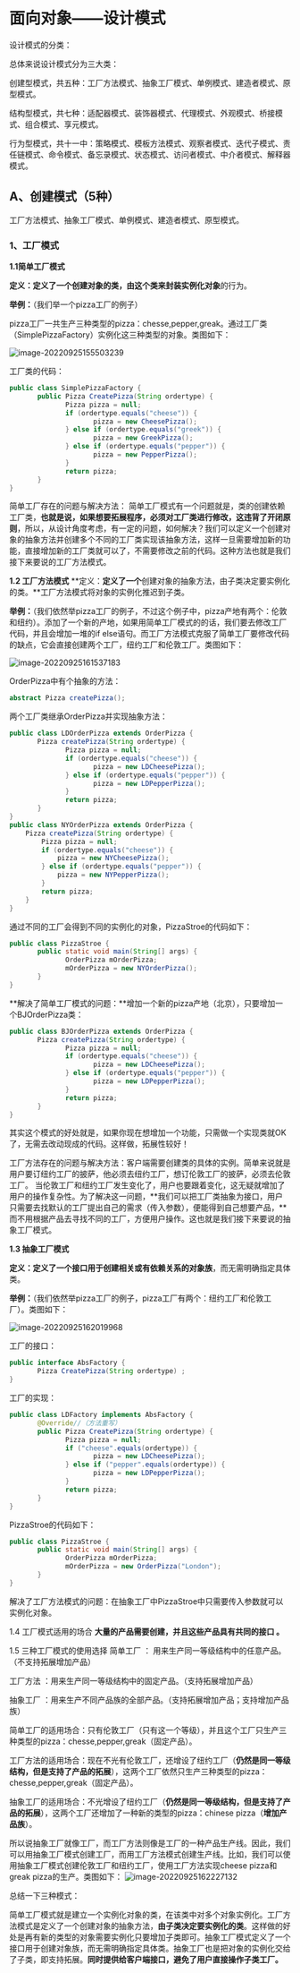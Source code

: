 # 面向对象——设计模式

设计模式的分类：

总体来说设计模式分为三大类：

创建型模式，共五种：工厂方法模式、抽象工厂模式、单例模式、建造者模式、原型模式。

结构型模式，共七种：适配器模式、装饰器模式、代理模式、外观模式、桥接模式、组合模式、享元模式。

行为型模式，共十一中：策略模式、模板方法模式、观察者模式、迭代子模式、责任链模式、命令模式、备忘录模式、状态模式、访问者模式、中介者模式、解释器模式。

## A、创建模式（5种）

工厂方法模式、抽象工厂模式、单例模式、建造者模式、原型模式。

### 1、工厂模式

**1.1简单工厂模式**

**定义：**定义了一个创建对象的类，由这个类来**封装实例化对象**的行为。

**举例：**（我们举一个pizza工厂的例子）

pizza工厂一共生产三种类型的pizza：chesse,pepper,greak。通过工厂类（SimplePizzaFactory）实例化这三种类型的对象。类图如下：

![image-20220925155503239](C:\Users\W\AppData\Roaming\Typora\typora-user-images\image-20220925155503239.png)

工厂类的代码：

```java
public class SimplePizzaFactory {
       public Pizza CreatePizza(String ordertype) {
              Pizza pizza = null;
              if (ordertype.equals("cheese")) {
                     pizza = new CheesePizza();
              } else if (ordertype.equals("greek")) {
                     pizza = new GreekPizza();
              } else if (ordertype.equals("pepper")) {
                     pizza = new PepperPizza();
              }
              return pizza;
       }
}
```

简单工厂存在的问题与解决方法： 简单工厂模式有一个问题就是，类的创建依赖工厂类，**也就是说，如果想要拓展程序，必须对工厂类进行修改，这违背了开闭原则**，所以，从设计角度考虑，有一定的问题，如何解决？我们可以定义一个创建对象的抽象方法并创建多个不同的工厂类实现该抽象方法，这样一旦需要增加新的功能，直接增加新的工厂类就可以了，不需要修改之前的代码。这种方法也就是我们接下来要说的工厂方法模式。

**1.2 工厂方法模式**
		**定义：**定义了一个**创建对象的抽象方法，由子类决定要实例化的类。**工厂方法模式将对象的实例化推迟到子类。

**举例：**（我们依然举pizza工厂的例子，不过这个例子中，pizza产地有两个：伦敦和纽约）。添加了一个新的产地，如果用简单工厂模式的的话，我们要去修改工厂代码，并且会增加一堆的if else语句。而工厂方法模式克服了简单工厂要修改代码的缺点，它会直接创建两个工厂，纽约工厂和伦敦工厂。类图如下：

![image-20220925161537183](C:\Users\W\AppData\Roaming\Typora\typora-user-images\image-20220925161537183.png)

OrderPizza中有个抽象的方法：

```java
abstract Pizza createPizza();
```

两个工厂类继承OrderPizza并实现抽象方法：

```java
public class LDOrderPizza extends OrderPizza {
       Pizza createPizza(String ordertype) {
              Pizza pizza = null;
              if (ordertype.equals("cheese")) {
                     pizza = new LDCheesePizza();
              } else if (ordertype.equals("pepper")) {
                     pizza = new LDPepperPizza();
              }
              return pizza;
       }
}
public class NYOrderPizza extends OrderPizza {
	Pizza createPizza(String ordertype) {
		Pizza pizza = null;
		if (ordertype.equals("cheese")) {
			pizza = new NYCheesePizza();
		} else if (ordertype.equals("pepper")) {
			pizza = new NYPepperPizza();
		}
		return pizza;
	}
}
```

通过不同的工厂会得到不同的实例化的对象，PizzaStroe的代码如下：

```java
public class PizzaStroe {
       public static void main(String[] args) {
              OrderPizza mOrderPizza;
              mOrderPizza = new NYOrderPizza();
       }
}
```

**解决了简单工厂模式的问题：**增加一个新的pizza产地（北京），只要增加一个BJOrderPizza类：

```java
public class BJOrderPizza extends OrderPizza {
       Pizza createPizza(String ordertype) {
              Pizza pizza = null;
              if (ordertype.equals("cheese")) {
                     pizza = new LDCheesePizza();
              } else if (ordertype.equals("pepper")) {
                     pizza = new LDPepperPizza();
              }
              return pizza;
       }
}
```

其实这个模式的好处就是，如果你现在想增加一个功能，只需做一个实现类就OK了，无需去改动现成的代码。这样做，拓展性较好！

工厂方法存在的问题与解决方法：客户端需要创建类的具体的实例。简单来说就是用户要订纽约工厂的披萨，他必须去纽约工厂，想订伦敦工厂的披萨，必须去伦敦工厂。 当伦敦工厂和纽约工厂发生变化了，用户也要跟着变化，这无疑就增加了用户的操作复杂性。为了解决这一问题，**我们可以把工厂类抽象为接口，用户只需要去找默认的工厂提出自己的需求（传入参数），便能得到自己想要产品，**而不用根据产品去寻找不同的工厂，方便用户操作。这也就是我们接下来要说的抽象工厂模式。

**1.3 抽象工厂模式**

 **定义：**定义了一个接口**用于创建相关或有依赖关系的对象族**，而无需明确指定具体类。

**举例：**（我们依然举pizza工厂的例子，pizza工厂有两个：纽约工厂和伦敦工厂）。类图如下：

![image-20220925162019968](C:\Users\W\AppData\Roaming\Typora\typora-user-images\image-20220925162019968.png)

工厂的接口：

```java
public interface AbsFactory {
       Pizza CreatePizza(String ordertype) ;
}
```

工厂的实现：

```java
public class LDFactory implements AbsFactory {
       @Override//（方法重写）
       public Pizza CreatePizza(String ordertype) {
              Pizza pizza = null;
              if ("cheese".equals(ordertype)) {
                     pizza = new LDCheesePizza();
              } else if ("pepper".equals(ordertype)) {
                     pizza = new LDPepperPizza();
              }
              return pizza;
       }
}
```

PizzaStroe的代码如下：

```java
public class PizzaStroe {
       public static void main(String[] args) {
              OrderPizza mOrderPizza;
              mOrderPizza = new OrderPizza("London");
       }
}
```

解决了工厂方法模式的问题：在抽象工厂中PizzaStroe中只需要传入参数就可以实例化对象。

1.4 工厂模式适用的场合
**大量的产品需要创建，并且这些产品具有共同的接口 。**

1.5  三种工厂模式的使用选择
简单工厂 ： 用来生产同一等级结构中的任意产品。（不支持拓展增加产品）

工厂方法 ：用来生产同一等级结构中的固定产品。（支持拓展增加产品）   

抽象工厂 ：用来生产不同产品族的全部产品。（支持拓展增加产品；支持增加产品族）  

简单工厂的适用场合：只有伦敦工厂（只有这一个等级），并且这个工厂只生产三种类型的pizza：chesse,pepper,greak（固定产品）。

工厂方法的适用场合：现在不光有伦敦工厂，还增设了纽约工厂（**仍然是同一等级结构，但是支持了产品的拓展**），这两个工厂依然只生产三种类型的pizza：chesse,pepper,greak（固定产品）。

抽象工厂的适用场合：不光增设了纽约工厂（**仍然是同一等级结构，但是支持了产品的拓展**），这两个工厂还增加了一种新的类型的pizza：chinese pizza（**增加产品族**）。

所以说抽象工厂就像工厂，而工厂方法则像是工厂的一种产品生产线。因此，我们可以用抽象工厂模式创建工厂，而用工厂方法模式创建生产线。比如，我们可以使用抽象工厂模式创建伦敦工厂和纽约工厂，使用工厂方法实现cheese pizza和greak pizza的生产。类图如下：     ![image-20220925162227132](C:\Users\W\AppData\Roaming\Typora\typora-user-images\image-20220925162227132.png)

总结一下三种模式：

简单工厂模式就是建立一个实例化对象的类，在该类中对多个对象实例化。工厂方法模式是定义了一个创建对象的抽象方法，**由子类决定要实例化的类**。这样做的好处是再有新的类型的对象需要实例化只要增加子类即可。抽象工厂模式定义了一个接口用于创建对象族，而无需明确指定具体类。抽象工厂也是把对象的实例化交给了子类，即支持拓展。**同时提供给客户端接口，避免了用户直接操作子类工厂。**
